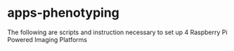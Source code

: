 # apps-phenotyping
The following are scripts and instruction necessary to set up 4 Raspberry Pi Powered Imaging Platforms
